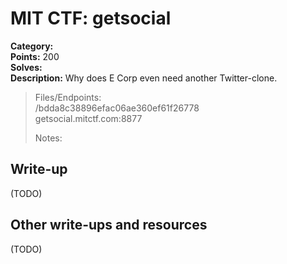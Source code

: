 # MIT CTF: getsocial  

**Category:**   
**Points:** 200  
**Solves:**   
**Description:** Why does E Corp even need another Twitter-clone.  

> Files/Endpoints:  
> /bdda8c38896efac06ae360ef61f26778	  
> getsocial.mitctf.com:8877	  
>   
> Notes:  
> 	  


## Write-up

(TODO)

## Other write-ups and resources

(TODO)
